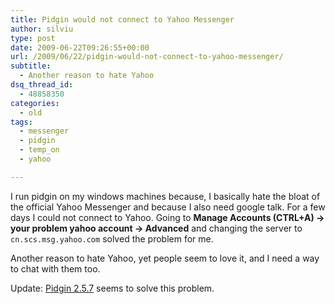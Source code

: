 ```yaml
---
title: Pidgin would not connect to Yahoo Messenger
author: silviu
type: post
date: 2009-06-22T09:26:55+00:00
url: /2009/06/22/pidgin-would-not-connect-to-yahoo-messenger/
subtitle:
  - Another reason to hate Yahoo
dsq_thread_id:
  - 48858350
categories:
  - old
tags:
  - messenger
  - pidgin
  - temp_on
  - yahoo

---
```

I run pidgin on my windows machines because, I basically hate the bloat of the official Yahoo Messenger and because I also need google talk. For a few days I could not connect to Yahoo. Going to **Manage Accounts (CTRL+A) -> your problem yahoo account -> Advanced** and changing the server to `cn.scs.msg.yahoo.com` solved the problem for me.

Another reason to hate Yahoo, yet people seem to love it, and I need a way to chat with them too.

Update: [Pidgin 2.5.7](http://developer.pidgin.im/wiki/ChangeLog) seems to solve this problem.<br /> </span>
